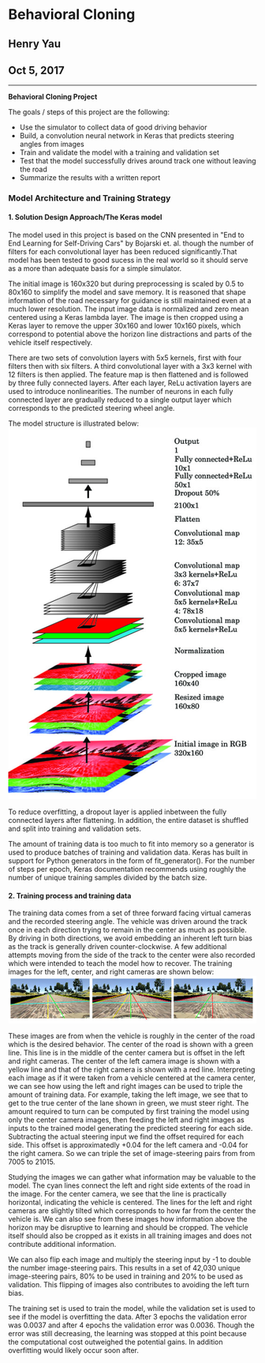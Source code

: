 # **Behavioral Cloning** 

## Henry Yau
## Oct 5, 2017


---

**Behavioral Cloning Project**

The goals / steps of this project are the following:
* Use the simulator to collect data of good driving behavior
* Build, a convolution neural network in Keras that predicts steering angles from images
* Train and validate the model with a training and validation set
* Test that the model successfully drives around track one without leaving the road
* Summarize the results with a written report


[//]: # (Image References)

[image1]: ./images/cnn_model_structure.jpg "Model Structure"
[image2]: ./images/left_right_cameras.jpg "Three camera setup"



### Model Architecture and Training Strategy

#### 1.  Solution Design Approach/The Keras model

The model used in this project is based on the CNN presented in "End to End Learning for Self-Driving Cars" by Bojarski et. al. though the number of filters for each convolutional layer has been reduced significantly.That model has been tested to good sucess in the real world so it should serve as a more than adequate basis for a simple simulator.

The initial image is 160x320 but during preprocessing is scaled by 0.5 to 80x160 to simplify the model and save memory. It is reasoned that shape information of the road necessary for guidance is still maintained even at a much lower resolution. The input image data is normalized and zero mean centered using a Keras lambda layer. The image is then cropped using a Keras layer to remove the upper 30x160 and lower 10x160 pixels, which correspond to potential above the horizon line distractions and parts of the vehicle itself respectively. 

There are two sets of convolution layers with 5x5 kernels, first with four filters then with six filters. A third convolutional layer with a 3x3 kernel with 12 filters is then applied. The feature map is then flattened and is followed by three fully connected layers. After each layer, ReLu activation layers are used to introduce nonlinearities. The number of neurons in each fully connected layer are gradually reduced to a single output layer which corresponds to the predicted steering wheel angle.

The model structure is illustrated below:
![alt text][image1]

To reduce overfitting, a dropout layer is applied inbetween the fully connected layers after flattening. In addition, the entire dataset is shuffled and split into training and validation sets. 

The amount of training data is too much to fit into memory so a generator is used to produce batches of training and validation data. Keras has built in support for Python generators in the form of fit_generator(). For the number of steps per epoch, Keras documentation recommends using roughly the number of unique training samples divided by the batch size.


#### 2. Training process and training data

The training data comes from a set of three forward facing virtual cameras and the recorded steering angle. The vehicle was driven around the track once in each direction trying to remain in the center as much as possible. By driving in both directions, we avoid embedding an inherent left turn bias as the track is generally driven counter-clockwise. A few additional attempts moving from the side of the track to the center were also recorded which were intended to teach the model how to recover. The training images for the left, center, and right cameras are shown below:
![alt text][image2]

These images are from when the vehicle is roughly in the center of the road which is the desired behavior. The center of the road is shown with a green line. This line is in the middle of the center camera but is offset in the left and right cameras. The center of the left camera image is shown with a yellow line and that of the right camera is shown with a red line. Interpreting each image as if it were taken from a vehicle centered at the camera center, we can see how using the left and right images can be used to triple the amount of training data. For example, taking the left image, we see that to get to the true center of the lane shown in green, we must steer right. The amount required to turn can be computed by first training the model using only the center camera images, then feeding the left and right images as inputs to the trained model generating the predicted steering for each side. Subtracting the actual steering input we find the offset required for each side. This offset is approximatedly +0.04 for the left camera and -0.04 for the right camera. So we can triple the set of image-steering pairs from from 7005 to 21015.

Studying the images we can gather what information may be valuable to the model. The cyan lines connect the left and right side extents of the road in the image. For the center camera, we see that the line is practically horizontal, indicating the vehicle is centered. The lines for the left and right cameras are slightly tilted which corresponds to how far from the center the vehicle is. We can also see from these images how information above the horizon may be disruptive to learning and should be cropped. The vehicle itself should also be cropped as it exists in all training images and does not contribute additional information. 

We can also flip each image and multiply the steering input by -1 to double the number image-steering pairs. This results in a set of 42,030 unique image-steering pairs, 80% to be used in training and 20% to be used as validation. This flipping of images also contributes to avoiding the left turn bias.

The training set is used to train the model, while the validation set is used to see if the model is overfitting the data. After 3 epochs the validation error was 0.0037 and after 4 epochs the validation error was 0.0036. Though the error was still decreasing, the learning was stopped at this point because the computational cost outweighed the potential gains. In addition overfitting would likely occur soon after.
